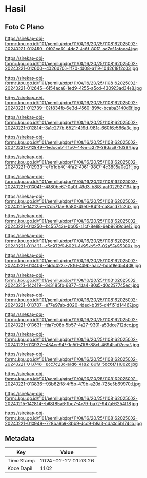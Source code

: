 # Hasil

## Foto C Plano

https://sirekap-obj-formc.kpu.go.id/f101/pemilu/pdpr/11/08/16/20/25/1108162025002-20240221-012459--0102ca60-4de7-4e6f-8012-ac7e61afaec4.jpg

https://sirekap-obj-formc.kpu.go.id/f101/pemilu/pdpr/11/08/16/20/25/1108162025002-20240221-012600--4026d706-1f70-4d08-a119-1042618f2c03.jpg

https://sirekap-obj-formc.kpu.go.id/f101/pemilu/pdpr/11/08/16/20/25/1108162025002-20240221-012645--6154aca8-1ed9-4255-a5cd-430923ad34e8.jpg

https://sirekap-obj-formc.kpu.go.id/f101/pemilu/pdpr/11/08/16/20/25/1108162025002-20240221-012739--02f834fb-6e3d-4560-899c-bcaba3140d9f.jpg

https://sirekap-obj-formc.kpu.go.id/f101/pemilu/pdpr/11/08/16/20/25/1108162025002-20240221-012814--3a1c277b-6521-499d-981e-660f6e566a3d.jpg

https://sirekap-obj-formc.kpu.go.id/f101/pemilu/pdpr/11/08/16/20/25/1108162025002-20240221-012849--1edcceb1-f1b0-44ee-a270-38dac67fd364.jpg

https://sirekap-obj-formc.kpu.go.id/f101/pemilu/pdpr/11/08/16/20/25/1108162025002-20240221-012933--e7b1db40-4fa2-4061-9807-4c3805a0e21f.jpg

https://sirekap-obj-formc.kpu.go.id/f101/pemilu/pdpr/11/08/16/20/25/1108162025002-20240221-013041--4880be67-0a0f-49d3-b8f8-aaf022927194.jpg

https://sirekap-obj-formc.kpu.go.id/f101/pemilu/pdpr/11/08/16/20/25/1108162025002-20240215-142125--d2c571ae-8a80-49e0-84f3-ca8add71c2d3.jpg

https://sirekap-obj-formc.kpu.go.id/f101/pemilu/pdpr/11/08/16/20/25/1108162025002-20240221-013250--bc55743e-bb05-41cf-8e88-6eb9699c6e15.jpg

https://sirekap-obj-formc.kpu.go.id/f101/pemilu/pdpr/11/08/16/20/25/1108162025002-20240221-013431--c5c972f9-b921-4495-b5c7-02a57e95389a.jpg

https://sirekap-obj-formc.kpu.go.id/f101/pemilu/pdpr/11/08/16/20/25/1108162025002-20240221-013404--fddc4223-78f6-449b-aa37-bd5f9ed54408.jpg

https://sirekap-obj-formc.kpu.go.id/f101/pemilu/pdpr/11/08/16/20/25/1108162025002-20240215-142419--343185fb-6877-43a4-80a5-d0c257745ec1.jpg

https://sirekap-obj-formc.kpu.go.id/f101/pemilu/pdpr/11/08/16/20/25/1108162025002-20240221-013707--e77e97ab-d020-4ded-b395-d4f151d14467.jpg

https://sirekap-obj-formc.kpu.go.id/f101/pemilu/pdpr/11/08/16/20/25/1108162025002-20240221-013631--fda7c08b-5b57-4a27-9301-a53dde712dcc.jpg

https://sirekap-obj-formc.kpu.go.id/f101/pemilu/pdpr/11/08/16/20/25/1108162025002-20240221-013937--484ce947-1c50-41f8-88cf-4694ba07cca3.jpg

https://sirekap-obj-formc.kpu.go.id/f101/pemilu/pdpr/11/08/16/20/25/1108162025002-20240221-013748--8cc7c23d-a1d6-4a82-80f9-5dc6f711062c.jpg

https://sirekap-obj-formc.kpu.go.id/f101/pemilu/pdpr/11/08/16/20/25/1108162025002-20240221-013836--93b62ff8-4f5b-479b-a20d-725e6b69970d.jpg

https://sirekap-obj-formc.kpu.go.id/f101/pemilu/pdpr/11/08/16/20/25/1108162025002-20240215-142814--b68f85a6-1bc7-4e79-ba72-947a56254f18.jpg

https://sirekap-obj-formc.kpu.go.id/f101/pemilu/pdpr/11/08/16/20/25/1108162025002-20240221-013949--728ba9b6-3bb9-4cc9-b8a3-cda3c5b174cb.jpg


## Metadata

| Key        | Value               |
| ---------- | ------------------- |
| Time Stamp | 2024-02-22 01:03:26 |
| Kode Dapil | 1102                |



